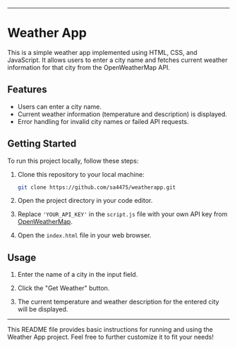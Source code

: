 
---

# Weather App

This is a simple weather app implemented using HTML, CSS, and JavaScript. It allows users to enter a city name and fetches current weather information for that city from the OpenWeatherMap API.

## Features

- Users can enter a city name.
- Current weather information (temperature and description) is displayed.
- Error handling for invalid city names or failed API requests.

## Getting Started

To run this project locally, follow these steps:

1. Clone this repository to your local machine:

    ```bash
    git clone https://github.com/sa4475/weatherapp.git
    ```

2. Open the project directory in your code editor.

3. Replace `'YOUR_API_KEY'` in the `script.js` file with your own API key from [OpenWeatherMap](https://openweathermap.org/).

4. Open the `index.html` file in your web browser.

## Usage

1. Enter the name of a city in the input field.

2. Click the "Get Weather" button.

3. The current temperature and weather description for the entered city will be displayed.

---

This README file provides basic instructions for running and using the Weather App project. Feel free to further customize it to fit your needs!
